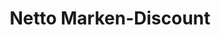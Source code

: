 ---
title: "Netto Marken-Discount"
url: /hamburg/netto-marken-discount-mendelstrasse/
shop: Supermarkt
---